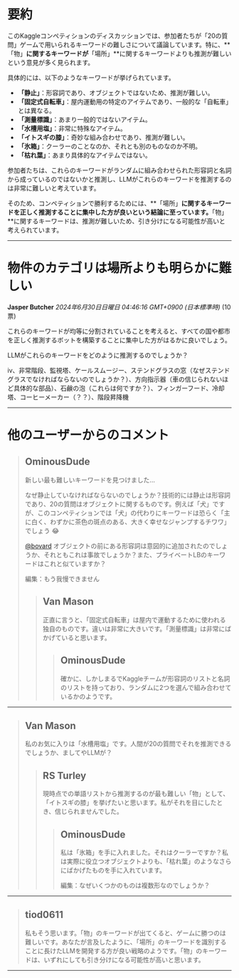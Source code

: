 # 要約 
このKaggleコンペティションのディスカッションでは、参加者たちが「20の質問」ゲームで用いられるキーワードの難しさについて議論しています。特に、**「物」**に関するキーワードが**「場所」**に関するキーワードよりも推測が難しいという意見が多く見られます。

具体的には、以下のようなキーワードが挙げられています。

* **「静止」**：形容詞であり、オブジェクトではないため、推測が難しい。
* **「固定式自転車」**：屋内運動用の特定のアイテムであり、一般的な「自転車」とは異なる。
* **「測量標識」**：あまり一般的ではないアイテム。
* **「水槽用塩」**：非常に特殊なアイテム。
* **「イトスギの膝」**：奇妙な組み合わせであり、推測が難しい。
* **「氷箱」**：クーラーのことなのか、それとも別のものなのか不明。
* **「枯れ葉」**：あまり具体的なアイテムではない。

参加者たちは、これらのキーワードがランダムに組み合わせられた形容詞と名詞から成っているのではないかと推測し、LLMがこれらのキーワードを推測するのは非常に難しいと考えています。

そのため、コンペティションで勝利するためには、**「場所」**に関するキーワードを正しく推測することに集中した方が良いという結論に至っています。**「物」**に関するキーワードは、推測が難しいため、引き分けになる可能性が高いと考えられています。


---
# 物件のカテゴリは場所よりも明らかに難しい

**Jasper Butcher** *2024年6月30日日曜日 04:46:16 GMT+0900 (日本標準時)* (10票)

これらのキーワードが均等に分割されていることを考えると、すべての国や都市を正しく推測するボットを構築することに集中した方がはるかに良いでしょう。

LLMがこれらのキーワードをどのように推測するのでしょうか？

iv、非常階段、監視塔、ケールスムージー、ステンドグラスの窓（なぜステンドグラスでなければならないのでしょうか？）、方向指示器（車の信じられないほど具体的な部品）、石鹸の泡（これらは何ですか？）、フィンガーフード、冷却塔、コーヒーメーカー（？？）、階段昇降機

---
# 他のユーザーからのコメント

> ## OminousDude
> 
> 新しい最も難しいキーワードを見つけました…
> 
> なぜ静止していなければならないのでしょうか？技術的には静止は形容詞であり、20の質問はオブジェクトに関するものです。例えば「犬」ですが、このコンペティションでは「犬」の代わりにキーワードは恐らく「主に白く、わずかに茶色の斑点のある、大きく幸せなジャンプするチワワ」でしょう 😂 
> 
> [@bovard](https://www.kaggle.com/bovard) オブジェクトの前にある形容詞は意図的に追加されたのでしょうか、それともこれは事故でしょうか？また、プライベートLBのキーワードはこれと似ていますか？
> 
> 編集：もう我慢できません
> 
> 
> 
> > ## Van Mason
> > 
> > 正直に言うと、「固定式自転車」は屋内で運動するために使われる独自のものです。違いは非常に大きいです。「測量標識」は非常にばかげていると思います。
> > 
> > 
> > 
> > > ## OminousDude
> > > 
> > > 確かに、しかしまるでKaggleチームが形容詞のリストと名詞のリストを持っており、ランダムに2つを選んで組み合わせているかのようです。
> > > 
> > > 
> > > 
---
> ## Van Mason
> 
> 私のお気に入りは「水槽用塩」です。人間が20の質問でそれを推測できるでしょうか、ましてやLLMが？
> 
> 
> 
> > ## RS Turley
> > 
> > 現時点での単語リストから推測するのが最も難しい「物」として、「イトスギの膝」を挙げたいと思います。私がそれを目にしたとき、信じられませんでした。
> > 
> > 
> > 
> > > ## OminousDude
> > > 
> > > 私は「氷箱」を手に入れました。それはクーラーですか？私は実際に役立つオブジェクトよりも、「枯れ葉」のようなさらにばかげたものを手に入れています。
> > > 
> > > 編集：なぜいくつかのものは複数形なのでしょうか？
> > > 
> > > 
> > > 
---
> ## tiod0611
> 
>私もそう思います。「物」のキーワードが出てくると、ゲームに勝つのは難しいです。あなたが言及したように、「場所」のキーワードを識別することに長けたLLMを開発する方が良い戦略のようです。「物」のキーワードは、いずれにしても引き分けになる可能性が高いと思います。
> 
> 
> 
--- 

